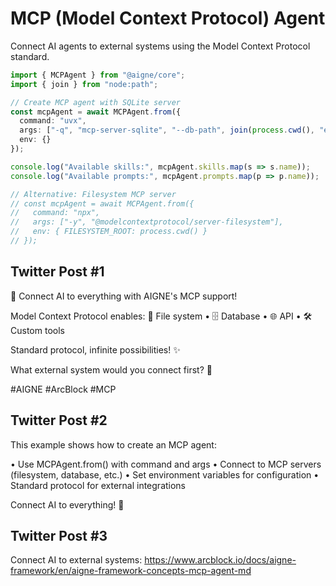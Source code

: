 # MCP (Model Context Protocol) Agent

Connect AI agents to external systems using the Model Context Protocol standard.

```typescript
import { MCPAgent } from "@aigne/core";
import { join } from "node:path";

// Create MCP agent with SQLite server
const mcpAgent = await MCPAgent.from({
  command: "uvx",
  args: ["-q", "mcp-server-sqlite", "--db-path", join(process.cwd(), "example.db")],
  env: {}
});

console.log("Available skills:", mcpAgent.skills.map(s => s.name));
console.log("Available prompts:", mcpAgent.prompts.map(p => p.name));

// Alternative: Filesystem MCP server
// const mcpAgent = await MCPAgent.from({
//   command: "npx",
//   args: ["-y", "@modelcontextprotocol/server-filesystem"],
//   env: { FILESYSTEM_ROOT: process.cwd() }
// });
```

## Twitter Post #1

🔌 Connect AI to everything with AIGNE's MCP support!

Model Context Protocol enables:
📁 File system • 🗄️ Database • 🌐 API • 🛠️ Custom tools

Standard protocol, infinite possibilities! ✨

What external system would you connect first? 🤔

#AIGNE #ArcBlock #MCP

## Twitter Post #2

This example shows how to create an MCP agent:

• Use MCPAgent.from() with command and args
• Connect to MCP servers (filesystem, database, etc.)
• Set environment variables for configuration
• Standard protocol for external integrations

Connect AI to everything! 🔌

## Twitter Post #3

Connect AI to external systems: https://www.arcblock.io/docs/aigne-framework/en/aigne-framework-concepts-mcp-agent-md
